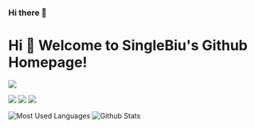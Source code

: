 ### Hi there 👋

# Hi 🎉 Welcome to SingleBiu's Github Homepage!

<img src="https://readme-typing-svg.herokuapp.com/?lines=Welcome,%20visitor!;Hello%20Github%20World!&font=Roboto" />

<p>
<img src="https://img.shields.io/static/v1?label=Program&message=C&color=blue"/>
<a href="https://blog.csdn.net/SeasonedDriverDG"><img src="https://img.shields.io/static/v1?label=Blog&message=CSDN&color=red"/></a>
<img src="https://visitor-badge.glitch.me/badge?page_id=https://github.com/SingleBiu&right_color=red" />
</p>

![Most Used Languages](https://github-readme-stats.vercel.app/api/top-langs/?username=SingleBiu&theme=dark&layout=compact)
![Github Stats](https://github-readme-stats.vercel.app/api?username=SingleBiu&show_icons=true&theme=dark&count_private=true)
